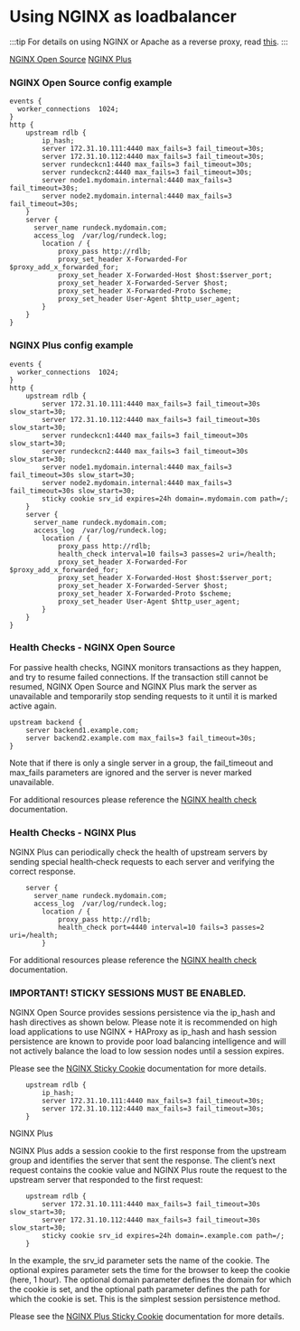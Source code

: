 # Using NGINX as loadbalancer

:::tip
For details on using NGINX or Apache as a reverse proxy, read [this](/administration/cluster/loadbalancer/reverse_proxies.md).
:::

[NGINX Open Source](https://docs.nginx.com/nginx/admin-guide/installing-nginx/installing-nginx-open-source/)
[NGINX Plus](https://docs.nginx.com/nginx/admin-guide/installing-nginx/installing-nginx-plus/)

### NGINX Open Source config example

```
events {
  worker_connections  1024;
}
http {
    upstream rdlb {
        ip_hash;
        server 172.31.10.111:4440 max_fails=3 fail_timeout=30s;
        server 172.31.10.112:4440 max_fails=3 fail_timeout=30s;
        server rundeckcn1:4440 max_fails=3 fail_timeout=30s;
        server rundeckcn2:4440 max_fails=3 fail_timeout=30s;
        server node1.mydomain.internal:4440 max_fails=3 fail_timeout=30s;
        server node2.mydomain.internal:4440 max_fails=3 fail_timeout=30s;
    }
    server {
      server_name rundeck.mydomain.com;
      access_log  /var/log/rundeck.log;
        location / {
            proxy_pass http://rdlb;
            proxy_set_header X-Forwarded-For $proxy_add_x_forwarded_for;
            proxy_set_header X-Forwarded-Host $host:$server_port;
            proxy_set_header X-Forwarded-Server $host;
            proxy_set_header X-Forwarded-Proto $scheme;
            proxy_set_header User-Agent $http_user_agent;
        }
    }
}
```

### NGINX Plus config example

```
events {
  worker_connections  1024;
}
http {
    upstream rdlb {
        server 172.31.10.111:4440 max_fails=3 fail_timeout=30s slow_start=30;
        server 172.31.10.112:4440 max_fails=3 fail_timeout=30s slow_start=30;
        server rundeckcn1:4440 max_fails=3 fail_timeout=30s slow_start=30;
        server rundeckcn2:4440 max_fails=3 fail_timeout=30s slow_start=30;
        server node1.mydomain.internal:4440 max_fails=3 fail_timeout=30s slow_start=30;
        server node2.mydomain.internal:4440 max_fails=3 fail_timeout=30s slow_start=30;
        sticky cookie srv_id expires=24h domain=.mydomain.com path=/;
    }
    server {
      server_name rundeck.mydomain.com;
      access_log  /var/log/rundeck.log;
        location / {
            proxy_pass http://rdlb;
            health_check interval=10 fails=3 passes=2 uri=/health;
            proxy_set_header X-Forwarded-For $proxy_add_x_forwarded_for;
            proxy_set_header X-Forwarded-Host $host:$server_port;
            proxy_set_header X-Forwarded-Server $host;
            proxy_set_header X-Forwarded-Proto $scheme;
            proxy_set_header User-Agent $http_user_agent;
        }
    }
}
```

### Health Checks - NGINX Open Source
For passive health checks, NGINX monitors transactions as they happen, and try to resume failed connections. If the transaction still cannot be resumed, NGINX Open Source and NGINX Plus mark the server as unavailable and temporarily stop sending requests to it until it is marked active again.

```
upstream backend {
    server backend1.example.com;
    server backend2.example.com max_fails=3 fail_timeout=30s;
}
```

Note that if there is only a single server in a group, the fail_timeout and max_fails parameters are ignored and the server is never marked unavailable.

For additional resources please reference the [NGINX health check](https://docs.nginx.com/nginx/admin-guide/load-balancer/http-health-check/) documentation.

### Health Checks - NGINX Plus

NGINX Plus can periodically check the health of upstream servers by sending special health‑check requests to each server and verifying the correct response.


```
    server {
      server_name rundeck.mydomain.com;
      access_log  /var/log/rundeck.log;
        location / {
            proxy_pass http://rdlb;
            health_check port=4440 interval=10 fails=3 passes=2 uri=/health;
        }
```

For additional resources please reference the [NGINX health check](https://docs.nginx.com/nginx/admin-guide/load-balancer/http-health-check/) documentation.

### IMPORTANT! STICKY SESSIONS MUST BE ENABLED.

NGINX Open Source provides sessions persistence via the ip_hash and hash directives as shown below.  Please note it is recommended on high load applications to use NGINX + HAProxy as ip_hash and hash session persistence are known to provide poor load balancing intelligence and will not actively balance the load to low session nodes until a session expires.


Please see the [NGINX Sticky Cookie](https://nginx.org/en/docs/http/ngx_http_upstream_module.html?&_ga=2.125193738.1644249770.1602702997-1610148742.1602702997#sticky_cookie) documentation for more details.


```
    upstream rdlb {
        ip_hash;
        server 172.31.10.111:4440 max_fails=3 fail_timeout=30s;
        server 172.31.10.112:4440 max_fails=3 fail_timeout=30s;
    }

```


NGINX Plus

NGINX Plus adds a session cookie to the first response from the upstream group and identifies the server that sent the response. The client’s next request contains the cookie value and NGINX Plus route the request to the upstream server that responded to the first request:


```
    upstream rdlb {
        server 172.31.10.111:4440 max_fails=3 fail_timeout=30s slow_start=30;
        server 172.31.10.112:4440 max_fails=3 fail_timeout=30s slow_start=30;
        sticky cookie srv_id expires=24h domain=.example.com path=/;
    }
```

In the example, the srv_id parameter sets the name of the cookie. The optional expires parameter sets the time for the browser to keep the cookie (here, 1 hour). The optional domain parameter defines the domain for which the cookie is set, and the optional path parameter defines the path for which the cookie is set. This is the simplest session persistence method.

Please see the [NGINX Plus Sticky Cookie](https://docs.nginx.com/nginx/admin-guide/load-balancer/http-load-balancer/#sticky) documentation for more details.
